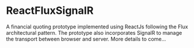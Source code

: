# ReactFluxSignalR
A financial quoting prototype implemented using ReactJs following the Flux architectural pattern. The prototype also  incorporates SignalR to manage the transport between browser and server. More details to come...
